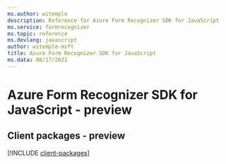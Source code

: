 ```yaml
---
ms.author: witemple
description: Reference for Azure Form Recognizer SDK for JavaScript
ms.service: formrecognizer
ms.topic: reference
ms.devlang: javascript
author: witemple-msft
title: Azure Form Recognizer SDK for JavaScript
ms.data: 08/17/2022
---
```

# Azure Form Recognizer SDK for JavaScript - preview

## Client packages - preview
[!INCLUDE [client-packages](form-recognizer-client-index.md)]
